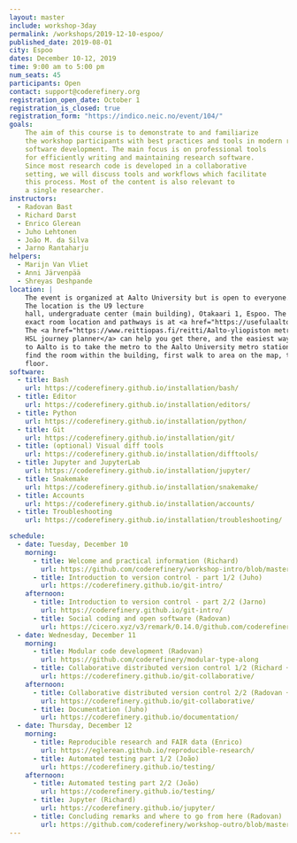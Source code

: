 ```yaml
---
layout: master
include: workshop-3day
permalink: /workshops/2019-12-10-espoo/
published_date: 2019-08-01
city: Espoo
dates: December 10-12, 2019
time: 9:00 am to 5:00 pm
num_seats: 45
participants: Open
contact: support@coderefinery.org
registration_open_date: October 1
registration_is_closed: true
registration_form: "https://indico.neic.no/event/104/"
goals:
    The aim of this course is to demonstrate to and familiarize
    the workshop participants with best practices and tools in modern research
    software development. The main focus is on professional tools
    for efficiently writing and maintaining research software.
    Since most research code is developed in a collaborative
    setting, we will discuss tools and workflows which facilitate
    this process. Most of the content is also relevant to
    a single researcher.
instructors:
  - Radovan Bast
  - Richard Darst
  - Enrico Glerean
  - Juho Lehtonen
  - João M. da Silva 
  - Jarno Rantaharju
helpers:
  - Marijn Van Vliet
  - Anni Järvenpää
  - Shreyas Deshpande
location: |
    The event is organized at Aalto University but is open to everyone.
    The location is the U9 lecture
    hall, undergraduate center (main building), Otakaari 1, Espoo. The
    exact room location and pathways is at <a href="https://usefulaaltomap.fi/#!/select/main-U271">UsefulAaltoMap</a>.
    The <a href="https://www.reittiopas.fi/reitti/Aalto-yliopiston metroasema%2C Espoo%3A%3A60.1846%2C24.82554/Aalto%20undergraduate%20center,%20U271:%20U9%3A%3A60.187119%2C24.82928">
    HSL journey planner</a> can help you get there, and the easiest way to get
    to Aalto is to take the metro to the Aalto University metro station. To
    find the room within the building, first walk to area on the map, then then up to the second
    floor.
software:
  - title: Bash
    url: https://coderefinery.github.io/installation/bash/
  - title: Editor
    url: https://coderefinery.github.io/installation/editors/
  - title: Python
    url: https://coderefinery.github.io/installation/python/
  - title: Git
    url: https://coderefinery.github.io/installation/git/
  - title: (optional) Visual diff tools
    url: https://coderefinery.github.io/installation/difftools/
  - title: Jupyter and JupyterLab
    url: https://coderefinery.github.io/installation/jupyter/
  - title: Snakemake
    url: https://coderefinery.github.io/installation/snakemake/
  - title: Accounts
    url: https://coderefinery.github.io/installation/accounts/
  - title: Troubleshooting
    url: https://coderefinery.github.io/installation/troubleshooting/

schedule:
  - date: Tuesday, December 10
    morning:
      - title: Welcome and practical information (Richard)
        url: https://github.com/coderefinery/workshop-intro/blob/master/README.md
      - title: Introduction to version control - part 1/2 (Juho)
        url: https://coderefinery.github.io/git-intro/
    afternoon:
      - title: Introduction to version control - part 2/2 (Jarno)
        url: https://coderefinery.github.io/git-intro/
      - title: Social coding and open software (Radovan)
        url: https://cicero.xyz/v3/remark/0.14.0/github.com/coderefinery/social-coding/master/talk.md
  - date: Wednesday, December 11
    morning:
      - title: Modular code development (Radovan)
        url: https://github.com/coderefinery/modular-type-along
      - title: Collaborative distributed version control 1/2 (Richard + Radovan)
        url: https://coderefinery.github.io/git-collaborative/
    afternoon:
      - title: Collaborative distributed version control 2/2 (Radovan + Richard)
        url: https://coderefinery.github.io/git-collaborative/
      - title: Documentation (Juho)
        url: https://coderefinery.github.io/documentation/      
  - date: Thursday, December 12
    morning:
      - title: Reproducible research and FAIR data (Enrico)
        url: https://eglerean.github.io/reproducible-research/
      - title: Automated testing part 1/2 (João)
        url: https://coderefinery.github.io/testing/
    afternoon:
      - title: Automated testing part 2/2 (João)
        url: https://coderefinery.github.io/testing/
      - title: Jupyter (Richard)
        url: https://coderefinery.github.io/jupyter/
      - title: Concluding remarks and where to go from here (Radovan)
        url: https://github.com/coderefinery/workshop-outro/blob/master/README.md
---
```

